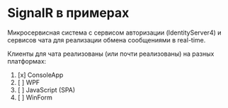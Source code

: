 # SignalR в примерах

Микросервисная система с сервисом авторизации (IdentityServer4) и сервисов чата для реализации обмена сообщениями в real-time.

Клиенты для чата реализованы (или почти реализованы) на разных платформах:
1. [x] ConsoleApp
2. [ ] WPF
3. [ ] JavaScript (SPA)
4. [ ] WinForm

